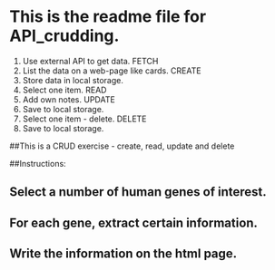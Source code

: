 # This is the readme file for API_crudding.

1. Use external API to get data.                            FETCH
2. List the data on a web-page like cards.                  CREATE
3. Store data in local storage.                             
4. Select one item.                                         READ
5. Add own notes.                                           UPDATE
6. Save to local storage.
7. Select one item - delete.                                DELETE
8. Save to local storage.

##This is a CRUD exercise - create, read, update and delete

##Instructions:

## Select a number of human genes of interest.

## For each gene, extract certain information.

## Write the information on the html page.




             